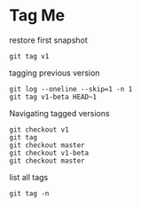 # Tag Me

restore first snapshot
```
git tag v1
```

tagging previous version
```
git log --oneline --skip=1 -n 1
git tag v1-beta HEAD~1
```

Navigating tagged versions
```
git checkout v1
git tag
git checkout master
git checkout v1-beta
git checkout master
```

list all tags
```
git tag -n
```
